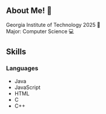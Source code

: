 ## About Me! 👋
Georgia Institute of Technology 2025 🐝  
Major: Computer Science 💻  

## Skills
### Languages
 - Java
 - JavaScript
 - HTML
 - C
 - C++
<!--
To add:
- I'm curently working on
- check out my personal website
- resume
- linkedin
- short intro
- school
- grad year

| Langauge | Relevant Projects |
| ----------- | ----------- |
| Java | <ul><li>A</li><li>B</li><li>C</li></ul> |





**calvinc903/calvinc903** is a ✨ _special_ ✨ repository because its `README.md` (this file) appears on your GitHub profile.

Here are some ideas to get you started:

- 🔭 I’m currently working on ...
- 🌱 I’m currently learning ...
- 👯 I’m looking to collaborate on ...
- 🤔 I’m looking for help with ...
- 💬 Ask me about ...
- 📫 How to reach me: ...
- 😄 Pronouns: ...
- ⚡ Fun fact: ...
-->
